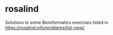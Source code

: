 # rosalind

Solutions to some Bioinformatics exercises listed in https://rosalind.info/problems/list-view/